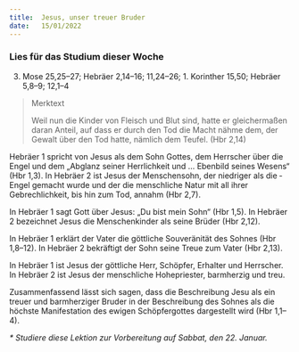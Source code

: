 ```yaml
---
title:  Jesus, unser treuer Bruder
date:   15/01/2022
---
```


### Lies für das Studium dieser Woche
3. Mose 25,25–27; Hebräer 2,14–16; 11,24–26; 1. Korinther 15,50; Hebräer 5,8–9; 12,1–4

> <p>Merktext</p>
> Weil nun die Kinder von Fleisch und Blut sind, hatte er gleichermaßen daran Anteil, auf dass er durch den Tod die Macht nähme dem, der Gewalt über den Tod hatte, nämlich dem Teufel. (Hbr 2,14)

Hebräer 1 spricht von Jesus als dem Sohn Gottes, dem Herrscher über die Engel und dem „Abglanz seiner Herrlichkeit und … Ebenbild seines Wesens“ (Hbr 1,3). In Hebräer 2 ist Jesus der Menschensohn, der niedriger als die ­Engel gemacht wurde und der die menschliche Natur mit all ihrer Gebrechlichkeit, bis hin zum Tod, annahm (Hbr 2,7).

In Hebräer 1 sagt Gott über Jesus: „Du bist mein Sohn“ (Hbr 1,5). In Hebräer 2 bezeichnet Jesus die Menschenkinder als seine Brüder (Hbr 2,12).

In Hebräer 1 erklärt der Vater die göttliche Souveränität des Sohnes (Hbr 1,8–12). In Hebräer 2 bekräftigt der Sohn seine Treue zum Vater (Hbr 2,13).

In Hebräer 1 ist Jesus der göttliche Herr, Schöpfer, Erhalter und Herrscher. In Hebräer 2 ist Jesus der menschliche Hohepriester, barmherzig und treu.

Zusammenfassend lässt sich sagen, dass die Beschreibung Jesu als ein treuer und barmherziger Bruder in der Beschreibung des Sohnes als die höchste Manifestation des ewigen Schöpfergottes dargestellt wird (Hbr 1,1–4).

_* Studiere diese Lektion zur Vorbereitung auf Sabbat, den 22. Januar._